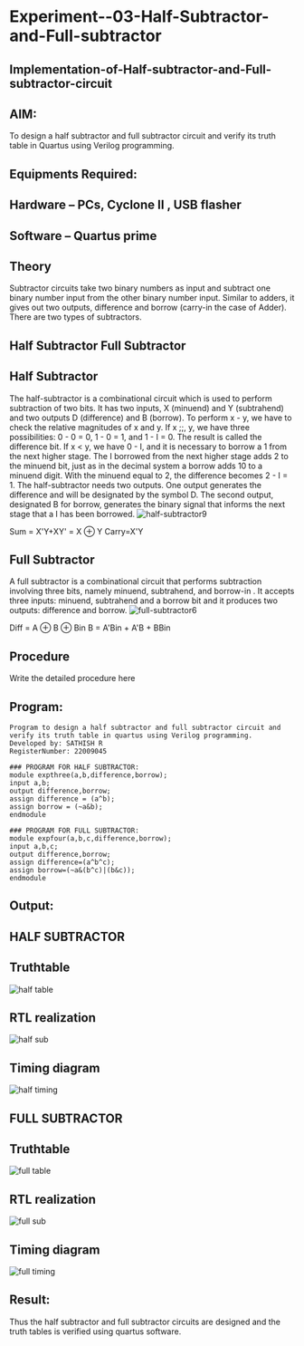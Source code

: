 # Experiment--03-Half-Subtractor-and-Full-subtractor
## Implementation-of-Half-subtractor-and-Full-subtractor-circuit
## AIM:
To design a half subtractor and full subtractor circuit and verify its truth table in Quartus using Verilog programming.

## Equipments Required:
## Hardware – PCs, Cyclone II , USB flasher
## Software – Quartus prime
## Theory
Subtractor circuits take two binary numbers as input and subtract one binary number input from the other binary number input. Similar to adders, it gives out two outputs, difference and borrow (carry-in the case of Adder). There are two types of subtractors.

## Half Subtractor Full Subtractor
## Half Subtractor
The half-subtractor is a combinational circuit which is used to perform subtraction of two bits. It has two inputs, X (minuend) and Y (subtrahend) and two outputs D (difference) and B (borrow). To perform x - y, we have to check the relative magnitudes of x and y. If x ;;, y, we have three possibilities: 0 - 0 = 0, 1 - 0 = 1, and 1 - I = 0. The result is called the difference bit. If x < y, we have 0 - I, and it is necessary to borrow a 1 from the next higher stage. The I borrowed from the next higher stage adds 2 to the minuend bit, just as in the decimal system a borrow adds 10 to a minuend digit. With the minuend equal to 2, the difference becomes 2 - I = 1. The half-subtractor needs two outputs. One output generates the difference and will be designated by the symbol D. The second output, designated B for borrow, generates the binary signal that informs the next stage that a I has been borrowed.
![half-subtractor9](https://user-images.githubusercontent.com/36288975/166112538-58c3bc7c-ee5d-4e6a-ac8d-8e8328efe27a.png)


Sum = X'Y+XY' = X ⊕ Y
Carry=X'Y

## Full Subtractor
A full subtractor is a combinational circuit that performs subtraction involving three bits, namely minuend, subtrahend, and borrow-in . It accepts three inputs: minuend, subtrahend and a borrow bit and it produces two outputs: difference and borrow. 
![full-subtractor6](https://user-images.githubusercontent.com/36288975/166112541-24c68359-3de8-4674-ae22-8272ffc385ed.png)


Diff = A ⊕ B ⊕ Bin B = A'Bin + A'B + BBin

## Procedure



Write the detailed procedure here 


## Program:
```
Program to design a half subtractor and full subtractor circuit and verify its truth table in quartus using Verilog programming.
Developed by: SATHISH R 
RegisterNumber: 22009045
```
```
### PROGRAM FOR HALF SUBTRACTOR:
module expthree(a,b,difference,borrow);
input a,b;
output difference,borrow;
assign difference = (a^b);
assign borrow = (~a&b);
endmodule
```
```
### PROGRAM FOR FULL SUBTRACTOR:
module expfour(a,b,c,difference,borrow);
input a,b,c;
output difference,borrow;
assign difference=(a^b^c);
assign borrow=(~a&(b^c)|(b&c));
endmodule
```

## Output:

## HALF SUBTRACTOR

## Truthtable

![half table](https://user-images.githubusercontent.com/118790841/211188682-74da1621-d6cd-4d62-b63c-ec58a6ff5515.png)

##  RTL realization

![half sub](https://user-images.githubusercontent.com/118790841/211188665-eafd140f-5d11-4999-9be3-ae0c89e38b9a.png)

## Timing diagram 
![half timing](https://user-images.githubusercontent.com/118790841/211188672-45892697-9e83-418b-bb9f-373d01b9bdd2.png)

## FULL SUBTRACTOR

## Truthtable

![full table](https://user-images.githubusercontent.com/118790841/211188678-c0f3a8cb-5f19-4215-812f-0ed8837f18be.png)

##  RTL realization
![full sub](https://user-images.githubusercontent.com/118790841/211188667-d29dc5ca-f547-4c71-8bc7-2a8af503ba20.png)


## Timing diagram 
![full timing](https://user-images.githubusercontent.com/118790841/211188674-e71cd071-5389-4f65-a8d8-0eececbd1ce7.jpg)

## Result:
Thus the half subtractor and full subtractor circuits are designed and the truth tables is verified using quartus software.
